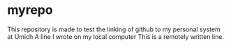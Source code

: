 # myrepo
This repository is made to test the linking of github to my personal system at Umich
A line I wrote on my local computer
 This is a remotely written line.
